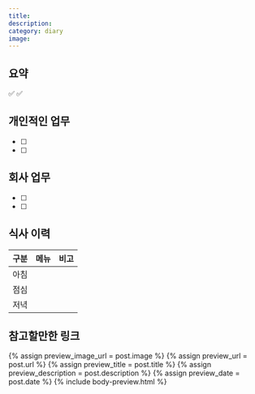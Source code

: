 ```yaml
---
title: 
description:
category: diary
image: 
---
```


요약
---
✅
✅


개인적인 업무
---
- [ ] 
- [ ]


회사 업무
---
- [ ]
- [ ]


식사 이력
---
|구분|메뉴|비고|
|---|---|---|
|아침|   |   |
|점심|   |   |
|저녁|   |   |


참고할만한 링크
---
{% assign preview_image_url = post.image %}
{% assign preview_url = post.url %}
{% assign preview_title = post.title %}
{% assign preview_description = post.description %}
{% assign preview_date = post.date %}
{% include body-preview.html %}

